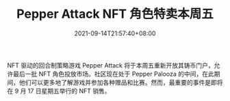 ﻿---
title: "Pepper Attack NFT 角色特卖本周五"
date: 2021-09-14T21:57:40+08:00
lastmod: 2021-09-14T16:45:40+08:00
draft: false
authors: ["Jacob"]
description: "NFT 驱动的回合制策略游戏 Pepper Attack 将于本周五重新开放其铸币门户，允许最后一批 NFT 角色投放市场。社区现在处于 Pepper Palooza 的中间，在此期间，他们可以更多地了解游戏并参加各种赠品和比赛。然而，最重要的事件是即将在 9 月 17 日星期五举行的 NFT 销售。"
featuredImage: "pepper-attack-nft-character-sale-this-friday.png"
tags: ["Virtual World","虚拟世界","Play to Earn"]
categories: ["news"]
news: ["虚拟世界"]
weight: 
lightgallery: true
pinned: false
recommend: false
recommend1: false
---

NFT 驱动的回合制策略游戏 Pepper Attack 将于本周五重新开放其铸币门户，允许最后一批 NFT 角色投放市场。社区现在处于 Pepper Palooza 的中间，在此期间，他们可以更多地了解游戏并参加各种赠品和比赛。然而，最重要的事件是即将在 9 月 17 日星期五举行的 NFT 销售。

<!--more-->

